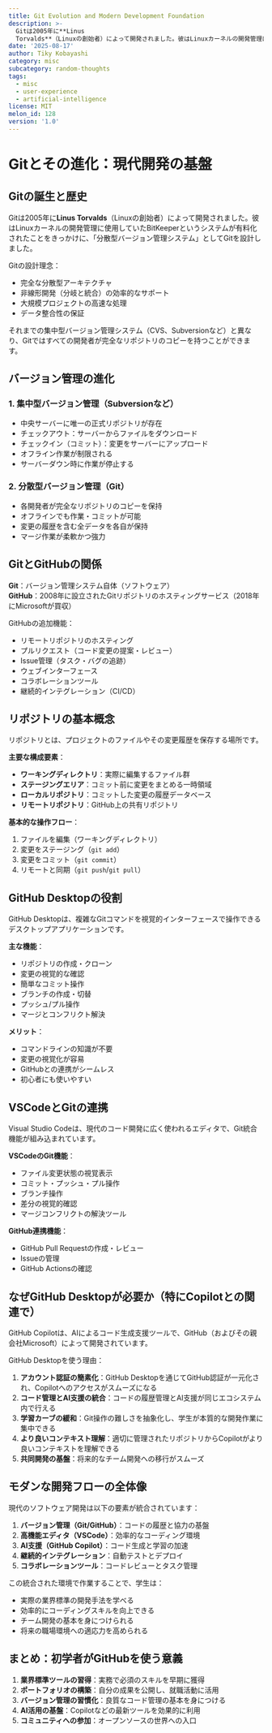 ```yaml
---
title: Git Evolution and Modern Development Foundation
description: >-
  Gitは2005年に**Linus
  Torvalds**（Linuxの創始者）によって開発されました。彼はLinuxカーネルの開発管理に使用していたBitKeeperというシステムが有料化されたことをきっかけに、「分散型バージョン管理システム」としてGitを設計しました。
date: '2025-08-17'
author: Tiky Kobayashi
category: misc
subcategory: random-thoughts
tags:
  - misc
  - user-experience
  - artificial-intelligence
license: MIT
melon_id: 128
version: '1.0'
---
```


# Gitとその進化：現代開発の基盤

## Gitの誕生と歴史

Gitは2005年に**Linus Torvalds**（Linuxの創始者）によって開発されました。彼はLinuxカーネルの開発管理に使用していたBitKeeperというシステムが有料化されたことをきっかけに、「分散型バージョン管理システム」としてGitを設計しました。

Gitの設計理念：
- 完全な分散型アーキテクチャ
- 非線形開発（分岐と統合）の効率的なサポート
- 大規模プロジェクトの高速な処理
- データ整合性の保証

それまでの集中型バージョン管理システム（CVS、Subversionなど）と異なり、Gitではすべての開発者が完全なリポジトリのコピーを持つことができます。

## バージョン管理の進化

### 1. 集中型バージョン管理（Subversionなど）
- 中央サーバーに唯一の正式リポジトリが存在
- チェックアウト：サーバーからファイルをダウンロード
- チェックイン（コミット）：変更をサーバーにアップロード
- オフライン作業が制限される
- サーバーダウン時に作業が停止する

### 2. 分散型バージョン管理（Git）
- 各開発者が完全なリポジトリのコピーを保持
- オフラインでも作業・コミットが可能
- 変更の履歴を含む全データを各自が保持
- マージ作業が柔軟かつ強力

## GitとGitHubの関係

**Git**：バージョン管理システム自体（ソフトウェア）  
**GitHub**：2008年に設立されたGitリポジトリのホスティングサービス（2018年にMicrosoftが買収）

GitHubの追加機能：
- リモートリポジトリのホスティング
- プルリクエスト（コード変更の提案・レビュー）
- Issue管理（タスク・バグの追跡）
- ウェブインターフェース
- コラボレーションツール
- 継続的インテグレーション（CI/CD）

## リポジトリの基本概念

リポジトリとは、プロジェクトのファイルやその変更履歴を保存する場所です。

**主要な構成要素**：
- **ワーキングディレクトリ**：実際に編集するファイル群
- **ステージングエリア**：コミット前に変更をまとめる一時領域
- **ローカルリポジトリ**：コミットした変更の履歴データベース
- **リモートリポジトリ**：GitHub上の共有リポジトリ

**基本的な操作フロー**：
1. ファイルを編集（ワーキングディレクトリ）
2. 変更をステージング（`git add`）
3. 変更をコミット（`git commit`）
4. リモートと同期（`git push`/`git pull`）

## GitHub Desktopの役割

GitHub Desktopは、複雑なGitコマンドを視覚的インターフェースで操作できるデスクトップアプリケーションです。

**主な機能**：
- リポジトリの作成・クローン
- 変更の視覚的な確認
- 簡単なコミット操作
- ブランチの作成・切替
- プッシュ/プル操作
- マージとコンフリクト解決

**メリット**：
- コマンドラインの知識が不要
- 変更の視覚化が容易
- GitHubとの連携がシームレス
- 初心者にも使いやすい

## VSCodeとGitの連携

Visual Studio Codeは、現代のコード開発に広く使われるエディタで、Git統合機能が組み込まれています。

**VSCodeのGit機能**：
- ファイル変更状態の視覚表示
- コミット・プッシュ・プル操作
- ブランチ操作
- 差分の視覚的確認
- マージコンフリクトの解決ツール

**GitHub連携機能**：
- GitHub Pull Requestの作成・レビュー
- Issueの管理
- GitHub Actionsの確認

## なぜGitHub Desktopが必要か（特にCopilotとの関連で）

GitHub Copilotは、AIによるコード生成支援ツールで、GitHub（およびその親会社Microsoft）によって開発されています。

GitHub Desktopを使う理由：
1. **アカウント認証の簡素化**：GitHub Desktopを通じてGitHub認証が一元化され、Copilotへのアクセスがスムーズになる
2. **コード管理とAI支援の統合**：コードの履歴管理とAI支援が同じエコシステム内で行える
3. **学習カーブの緩和**：Git操作の難しさを抽象化し、学生が本質的な開発作業に集中できる
4. **より良いコンテキスト理解**：適切に管理されたリポジトリからCopilotがより良いコンテキストを理解できる
5. **共同開発の基盤**：将来的なチーム開発への移行がスムーズ

## モダンな開発フローの全体像

現代のソフトウェア開発は以下の要素が統合されています：

1. **バージョン管理（Git/GitHub）**：コードの履歴と協力の基盤
2. **高機能エディタ（VSCode）**：効率的なコーディング環境
3. **AI支援（GitHub Copilot）**：コード生成と学習の加速
4. **継続的インテグレーション**：自動テストとデプロイ
5. **コラボレーションツール**：コードレビューとタスク管理

この統合された環境で作業することで、学生は：
- 実際の業界標準の開発手法を学べる
- 効率的にコーディングスキルを向上できる
- チーム開発の基本を身につけられる
- 将来の職場環境への適応力を高められる

## まとめ：初学者がGitHubを使う意義

1. **業界標準ツールの習得**：実務で必須のスキルを早期に獲得
2. **ポートフォリオの構築**：自分の成果を公開し、就職活動に活用
3. **バージョン管理の習慣化**：良質なコード管理の基本を身につける
4. **AI活用の基盤**：Copilotなどの最新ツールを効果的に利用
5. **コミュニティへの参加**：オープンソースの世界への入口